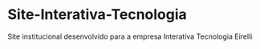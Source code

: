 # Site-Interativa-Tecnologia
Site institucional desenvolvido para a empresa Interativa Tecnologia Eirelli
